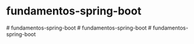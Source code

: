 # fundamentos-spring-boot
#   f u n d a m e n t o s - s p r i n g - b o o t  
 #   f u n d a m e n t o s - s p r i n g - b o o t  
 #   f u n d a m e n t o s - s p r i n g - b o o t  
 